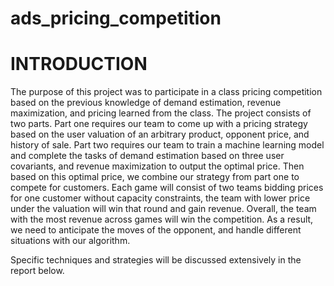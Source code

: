 # ads_pricing_competition

# INTRODUCTION
The purpose of this project was to participate in a class pricing competition based on the previous knowledge of demand estimation, revenue maximization, and pricing learned from the class. The project consists of two parts. Part one requires our team to come up with a pricing strategy based on the user valuation of an arbitrary product, opponent price, and history of sale. Part two requires our team to train a machine learning model and complete the tasks of demand estimation based on three user covariants, and revenue maximization to output the optimal price. Then based on this optimal price, we combine our strategy from part one to compete for customers. Each game will consist of two teams bidding prices for one customer without capacity constraints, the team with lower price under the valuation will win that round and gain revenue. Overall, the team with the most revenue across games will win the competition. As a result, we need to anticipate the moves of the opponent, and handle different situations with our algorithm. 

Specific techniques and strategies will be discussed extensively in the report below. 
 
